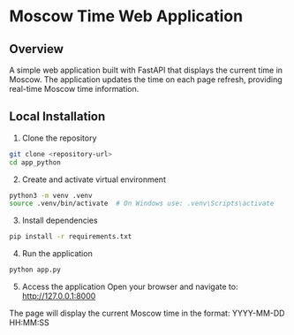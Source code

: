 # Moscow Time Web Application

## Overview

A simple web application built with FastAPI that displays the current time in Moscow. The application updates the time on each page refresh, providing real-time Moscow time information.

## Local Installation

1. Clone the repository

```bash
git clone <repository-url>
cd app_python
```

2. Create and activate virtual environment

```bash
python3 -m venv .venv
source .venv/bin/activate  # On Windows use: .venv\Scripts\activate
```

3. Install dependencies

```bash
pip install -r requirements.txt
```

4. Run the application

```bash
python app.py
```

5. Access the application
Open your browser and navigate to: <http://127.0.0.1:8000>

The page will display the current Moscow time in the format: YYYY-MM-DD HH:MM:SS
